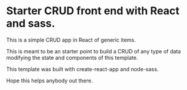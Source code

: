 # Starter CRUD front end with React and sass.

This is a simple CRUD app in React of generic items.

This is meant to be an starter point to build a CRUD of any type of data modifying the state and components of this template.

This template was built with create-react-app and node-sass.

Hope this helps anybody out there.